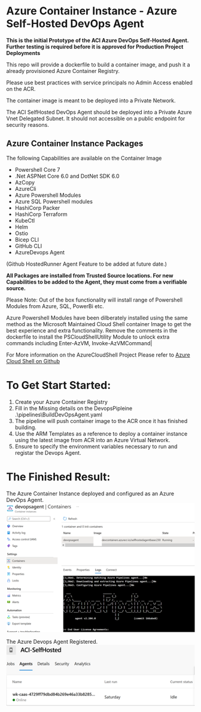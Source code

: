 # Azure Container Instance - Azure Self-Hosted DevOps Agent

**This is the initial Prototype of the ACI Azure DevOps Self-Hosted Agent. Further testing is required  before it is approved for Production Project Deployments**

This repo will provide a dockerfile to build a container image, and push it a already provisioned Azure Container Registry.

Please use best practices with service principals no Admin Access enabled on the ACR.

The container image is meant to be deployed into a Private Network. 

The ACI SelfHosted DevOps Agent should be deployed into a Private Azure  Vnet  Delegated  Subnet.
It should not accessible on a public endpoint for security reasons.

## Azure Container Instance Packages

The following Capabilities are available on the Container Image

- Powershell Core 7
- .Net ASPNet Core  6.0 and DotNet  SDK 6.0
- AzCopy
- AzureCli
- Azure Powershell Modules 
- Azure SQL Powershell modules
- HashiCorp Packer
- HashiCorp Terraform
- KubeCtl
- Helm
- Ostio
- Bicep CLI
- GitHub CLI
- AzureDevops Agent

(Github HostedRunner Agent Feature to be added at future date.)

**All Packages are installed from Trusted Source locations. For new Capabilities to be added to the Agent, they must come from a verifiable source.**

Please Note: Out  of  the box functionality will install range of Powershell Modules from Azure, SQL, PowerBi etc.

Azure Powershell Modules have been dilberately installed using the same method as the Microsoft Maintained Cloud Shell container Image to get the best experience and extra functionality.  Remove  the comments in the dockerfile to install the PSCloudShellUtility Module to unlock extra commands including Enter-AzVM, Invoke-AzVMCommand|

For More information on the  AzureCloudShell Project Please refer to <a  href="https://github.com/Azure/CloudShell">Azure Cloud Shell on Github</a>

# To Get Start Started:

1.	Create your Azure Container Registry
2.	Fill in the Missing details on the DevopsPipleine  .\pipelines\BuildDevOpsAgent.yaml
3.	The pipeline will push container image to the ACR once it has finished building.
4.  Use the ARM Templates as a reference to deploy a container instance using the latest image from ACR into an Azure Virtual Network.
5.  Ensure to specify the environment variables necessary to run and registar the Devops Agent.


# The Finished Result:

The Azure Container Instance deployed and configured as an Azure DevOps Agent.
![Azure Container Instance Provisioned](/images/ContainerImageBuilt.png)

The Azure Devops Agent Registered.
![Azure Devops Agent Registered](/images/ACIRegisteredInAgentPools.PNG)



